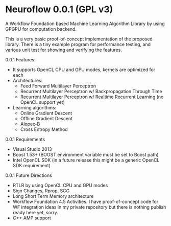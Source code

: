 Neuroflow 0.0.1 (GPL v3)
=========================

A Workflow Foundation based Machine Learning Algorithm Library by using GPGPU for computation backend.

This is a very basic proof-of-concept implementation of the proposed library. There is a tiny example program for performance testing, and various unit test for showing and verifying the features.

0.0.1 Features:

- It supports OpenCL CPU and GPU modes, kernels are optimized for each
- Architectures: 
  - Feed Forward Multilayer Perceptron
  - Recurrent Multilayer Perceptron w/ Backpropagation Through Time
  - Recurrent Multilayer Perceptron w/ Realtime Recurrent Learning (no OpenCL support yet)
- Learning algorithms:
  - Online Gradient Descent
  - Offline Gradient Descent
  - Alopex-B
  - Cross Entropy Method

0.0.1 Requirements

- Visual Studio 2013
- Boost 1.53+ (BOOST environment variable must be set to Boost path)
- Intel OpenCL SDK (in a future release this might be a generic OpenCL SDK requirement)

0.0.1 Future Directions

- RTLR by using OpenCL CPU and GPU modes
- Sign Changes, Rprop, SCG
- Long Short Term Memory architecture
- Workflow Foundation 4.5 Activities. I have proof-of-concept code for WF integration ideas in my private repository but there is nothing publish ready here yet, sorry.
- C++ AMP support
